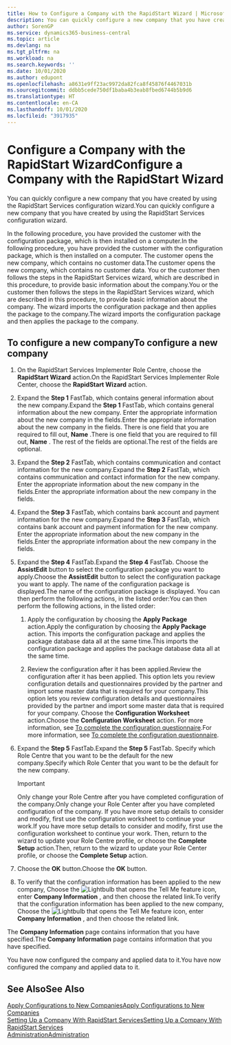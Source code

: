 ```yaml
---
title: How to Configure a Company with the RapidStart Wizard | Microsoft Docs
description: You can quickly configure a new company that you have created by using the RapidStart Services configuration wizard.
author: SorenGP
ms.service: dynamics365-business-central
ms.topic: article
ms.devlang: na
ms.tgt_pltfrm: na
ms.workload: na
ms.search.keywords: ''
ms.date: 10/01/2020
ms.author: edupont
ms.openlocfilehash: a8631e9ff23ac9972da82fca8f45876f4467031b
ms.sourcegitcommit: ddbb5cede750df1baba4b3eab8fbed6744b5b9d6
ms.translationtype: HT
ms.contentlocale: en-CA
ms.lasthandoff: 10/01/2020
ms.locfileid: "3917935"
---
```

# <a name="configure-a-company-with-the-rapidstart-wizard"></a><span data-ttu-id="22262-103">Configure a Company with the RapidStart Wizard</span><span class="sxs-lookup"><span data-stu-id="22262-103">Configure a Company with the RapidStart Wizard</span></span>
<span data-ttu-id="22262-104">You can quickly configure a new company that you have created by using the RapidStart Services configuration wizard.</span><span class="sxs-lookup"><span data-stu-id="22262-104">You can quickly configure a new company that you have created by using the RapidStart Services configuration wizard.</span></span>

<span data-ttu-id="22262-105">In the following procedure, you have provided the customer with the configuration package, which is then installed on a computer.</span><span class="sxs-lookup"><span data-stu-id="22262-105">In the following procedure, you have provided the customer with the configuration package, which is then installed on a computer.</span></span> <span data-ttu-id="22262-106">The customer opens the new company, which contains no customer data.</span><span class="sxs-lookup"><span data-stu-id="22262-106">The customer opens the new company, which contains no customer data.</span></span> <span data-ttu-id="22262-107">You or the customer then follows the steps in the RapidStart Services wizard, which are described in this procedure, to provide basic information about the company.</span><span class="sxs-lookup"><span data-stu-id="22262-107">You or the customer then follows the steps in the RapidStart Services wizard, which are described in this procedure, to provide basic information about the company.</span></span> <span data-ttu-id="22262-108">The wizard imports the configuration package and then applies the package to the company.</span><span class="sxs-lookup"><span data-stu-id="22262-108">The wizard imports the configuration package and then applies the package to the company.</span></span>  

## <a name="to-configure-a-new-company"></a><span data-ttu-id="22262-109">To configure a new company</span><span class="sxs-lookup"><span data-stu-id="22262-109">To configure a new company</span></span>  
1. <span data-ttu-id="22262-110">On the RapidStart Services Implementer Role Centre, choose the **RapidStart Wizard** action.</span><span class="sxs-lookup"><span data-stu-id="22262-110">On the RapidStart Services Implementer Role Center, choose the **RapidStart Wizard** action.</span></span>  
2. <span data-ttu-id="22262-111">Expand the **Step 1** FastTab, which contains general information about the new company.</span><span class="sxs-lookup"><span data-stu-id="22262-111">Expand the **Step 1** FastTab, which contains general information about the new company.</span></span> <span data-ttu-id="22262-112">Enter the appropriate information about the new company in the fields.</span><span class="sxs-lookup"><span data-stu-id="22262-112">Enter the appropriate information about the new company in the fields.</span></span> <span data-ttu-id="22262-113">There is one field that you are required to fill out, **Name** .</span><span class="sxs-lookup"><span data-stu-id="22262-113">There is one field that you are required to fill out, **Name** .</span></span> <span data-ttu-id="22262-114">The rest of the fields are optional.</span><span class="sxs-lookup"><span data-stu-id="22262-114">The rest of the fields are optional.</span></span>  
3. <span data-ttu-id="22262-115">Expand the **Step 2** FastTab, which contains communication and contact information for the new company.</span><span class="sxs-lookup"><span data-stu-id="22262-115">Expand the **Step 2** FastTab, which contains communication and contact information for the new company.</span></span> <span data-ttu-id="22262-116">Enter the appropriate information about the new company in the fields.</span><span class="sxs-lookup"><span data-stu-id="22262-116">Enter the appropriate information about the new company in the fields.</span></span>
4. <span data-ttu-id="22262-117">Expand the **Step 3** FastTab, which contains bank account and payment information for the new company.</span><span class="sxs-lookup"><span data-stu-id="22262-117">Expand the **Step 3** FastTab, which contains bank account and payment information for the new company.</span></span> <span data-ttu-id="22262-118">Enter the appropriate information about the new company in the fields.</span><span class="sxs-lookup"><span data-stu-id="22262-118">Enter the appropriate information about the new company in the fields.</span></span>  
5. <span data-ttu-id="22262-119">Expand the **Step 4** FastTab.</span><span class="sxs-lookup"><span data-stu-id="22262-119">Expand the **Step 4** FastTab.</span></span> <span data-ttu-id="22262-120">Choose the **AssistEdit** button to select the configuration package you want to apply.</span><span class="sxs-lookup"><span data-stu-id="22262-120">Choose the **AssistEdit** button to select the configuration package you want to apply.</span></span> <span data-ttu-id="22262-121">The name of the configuration package is displayed.</span><span class="sxs-lookup"><span data-stu-id="22262-121">The name of the configuration package is displayed.</span></span> <span data-ttu-id="22262-122">You can then perform the following actions, in the listed order:</span><span class="sxs-lookup"><span data-stu-id="22262-122">You can then perform the following actions, in the listed order:</span></span>  

    1. <span data-ttu-id="22262-123">Apply the configuration by choosing the **Apply Package** action.</span><span class="sxs-lookup"><span data-stu-id="22262-123">Apply the configuration by choosing the **Apply Package** action.</span></span> <span data-ttu-id="22262-124">This imports the configuration package and applies the package database data all at the same time.</span><span class="sxs-lookup"><span data-stu-id="22262-124">This imports the configuration package and applies the package database data all at the same time.</span></span>  

    2. <span data-ttu-id="22262-125">Review the configuration after it has been applied.</span><span class="sxs-lookup"><span data-stu-id="22262-125">Review the configuration after it has been applied.</span></span> <span data-ttu-id="22262-126">This option lets you review configuration details and questionnaires provided by the partner and import some master data that is required for your company.</span><span class="sxs-lookup"><span data-stu-id="22262-126">This option lets you review configuration details and questionnaires provided by the partner and import some master data that is required for your company.</span></span> <span data-ttu-id="22262-127">Choose the **Configuration Worksheet** action.</span><span class="sxs-lookup"><span data-stu-id="22262-127">Choose the **Configuration Worksheet** action.</span></span> <span data-ttu-id="22262-128">For more information, see [To complete the configuration questionnaire](admin-gather-customer-setup-values.md#to-complete-the-configuration-questionnaire).</span><span class="sxs-lookup"><span data-stu-id="22262-128">For more information, see [To complete the configuration questionnaire](admin-gather-customer-setup-values.md#to-complete-the-configuration-questionnaire).</span></span>  

6. <span data-ttu-id="22262-129">Expand the **Step 5** FastTab.</span><span class="sxs-lookup"><span data-stu-id="22262-129">Expand the **Step 5** FastTab.</span></span> <span data-ttu-id="22262-130">Specify which Role Centre that you want to be the default for the new company.</span><span class="sxs-lookup"><span data-stu-id="22262-130">Specify which Role Center that you want to be the default for the new company.</span></span>  

    > [!IMPORTANT]  
    >  <span data-ttu-id="22262-131">Only change your Role Centre after you have completed configuration of the company.</span><span class="sxs-lookup"><span data-stu-id="22262-131">Only change your Role Center after you have completed configuration of the company.</span></span> <span data-ttu-id="22262-132">If you have more setup details to consider and modify, first use the configuration worksheet to continue your work.</span><span class="sxs-lookup"><span data-stu-id="22262-132">If you have more setup details to consider and modify, first use the configuration worksheet to continue your work.</span></span> <span data-ttu-id="22262-133">Then, return to the wizard to update your Role Centre profile, or choose the **Complete Setup** action.</span><span class="sxs-lookup"><span data-stu-id="22262-133">Then, return to the wizard to update your Role Center profile, or choose the **Complete Setup** action.</span></span>

7. <span data-ttu-id="22262-134">Choose the **OK** button.</span><span class="sxs-lookup"><span data-stu-id="22262-134">Choose the **OK** button.</span></span>  
8. <span data-ttu-id="22262-135">To verify that the configuration information has been applied to the new company, Choose the ![Lightbulb that opens the Tell Me feature](media/ui-search/search_small.png "Tell me what you want to do") icon, enter **Company Information** , and then choose the related link.</span><span class="sxs-lookup"><span data-stu-id="22262-135">To verify that the configuration information has been applied to the new company, Choose the ![Lightbulb that opens the Tell Me feature](media/ui-search/search_small.png "Tell me what you want to do") icon, enter **Company Information** , and then choose the related link.</span></span>

<span data-ttu-id="22262-136">The **Company Information** page contains information that you have specified.</span><span class="sxs-lookup"><span data-stu-id="22262-136">The **Company Information** page contains information that you have specified.</span></span>   

<span data-ttu-id="22262-137">You have now configured the company and applied data to it.</span><span class="sxs-lookup"><span data-stu-id="22262-137">You have now configured the company and applied data to it.</span></span>  

## <a name="see-also"></a><span data-ttu-id="22262-138">See Also</span><span class="sxs-lookup"><span data-stu-id="22262-138">See Also</span></span>  
[<span data-ttu-id="22262-139">Apply Configurations to New Companies</span><span class="sxs-lookup"><span data-stu-id="22262-139">Apply Configurations to New Companies</span></span>](admin-apply-configuration-to-new-companies.md)  
[<span data-ttu-id="22262-140">Setting Up a Company With RapidStart Services</span><span class="sxs-lookup"><span data-stu-id="22262-140">Setting Up a Company With RapidStart Services</span></span>](admin-set-up-a-company-with-rapidstart.md)  
[<span data-ttu-id="22262-141">Administration</span><span class="sxs-lookup"><span data-stu-id="22262-141">Administration</span></span>](admin-setup-and-administration.md)
